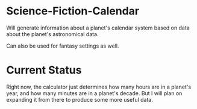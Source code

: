 # Science-Fiction-Calendar
Will generate information about a planet's calendar system based on data about the planet's astronomical data.

Can also be used for fantasy settings as well.

# Current Status
Right now, the calculator just determines how many hours are in a planet's year, and how many minutes are in
a planet's decade. But I will plan on expanding it from there to produce some more useful data.
